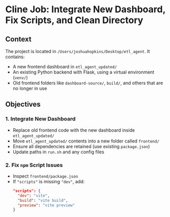 # Cline Job: Integrate New Dashboard, Fix Scripts, and Clean Directory

## Context
The project is located in `/Users/joshuahopkins/Desktop/etl_agent`. It contains:
- A new frontend dashboard in `etl_agent_updated/`
- An existing Python backend with Flask, using a virtual environment (`venv/`)
- Old frontend folders like `dashboard-source/`, `build/`, and others that are no longer in use

## Objectives

### 1. Integrate New Dashboard
- Replace old frontend code with the new dashboard inside `etl_agent_updated/`
- Move `etl_agent_updated/` contents into a new folder called `frontend/`
- Ensure all dependencies are retained (use existing `package.json`)
- Update paths in `run.sh` and any config files

### 2. Fix `npm` Script Issues
- Inspect `frontend/package.json`
- If `"scripts"` is missing `"dev"`, add:
  ```json
  "scripts": {
    "dev": "vite",
    "build": "vite build",
    "preview": "vite preview"
  }

